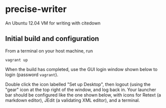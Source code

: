 precise-writer
==============

An Ubuntu 12.04 VM for writing with citedown

## Initial build and configuration

From a terminal on your host machine, run

    vagrant up
    
When the build has completed, use the GUI login window shown below to login (password `vagrant`).

Double click the icon labelled "Set up Desktop", then logout (using the "gear" icon at the
top right of the window, and log back in.  Your launcher bar should be configured like the one 
shown below, with icons for Retext (a markdown editor), JEdit (a validating XML editor), and
a terminal.
